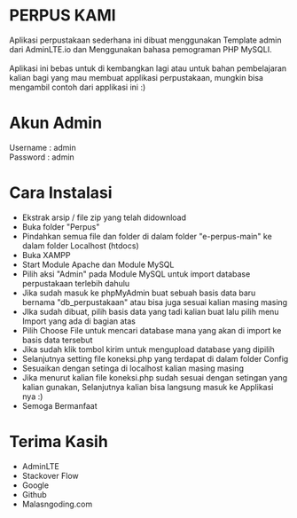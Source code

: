 # PERPUS KAMI
 Aplikasi perpustakaan sederhana ini dibuat menggunakan Template admin dari AdminLTE.io dan Menggunakan bahasa pemograman PHP MySQLI. <br> <br>
 Aplikasi ini bebas untuk di kembangkan lagi atau untuk bahan pembelajaran kalian bagi yang mau membuat applikasi perpustakaan, mungkin bisa mengambil contoh dari applikasi ini :)

# Akun Admin
Username : admin
<br>
Password : admin

# Cara Instalasi
<ul>
     <li> Ekstrak arsip / file zip yang telah didownload </li>
     <li> Buka folder "Perpus" </li>
     <li> Pindahkan semua file dan folder di dalam folder "e-perpus-main" ke dalam folder Localhost (htdocs) </li>
     <li> Buka XAMPP </li>
     <li> Start Module Apache dan Module MySQL </li>
     <li> Pilih aksi "Admin" pada Module MySQL untuk import database perpustakaan terlebih dahulu </li>
     <li> Jika sudah masuk ke phpMyAdmin buat sebuah basis data baru bernama "db_perpustakaan" atau bisa juga sesuai kalian masing masing </li>
     <li> JIka sudah dibuat, pilih basis data yang tadi kalian buat lalu pilih menu Import yang ada di bagian atas </li>
     <li> Pilih Choose File untuk mencari database mana yang akan di import ke basis data tersebut </li>
     <li> Jika sudah klik tombol kirim untuk mengupload database yang dipilih </li>
     <li> Selanjutnya setting file koneksi.php yang terdapat di dalam folder Config </li>
     <li> Sesuaikan dengan setinga di localhost kalian masing masing </li>
     <li> Jika menurut kalian file koneksi.php sudah sesuai dengan setingan yang kalian gunakan, Selanjutnya kalian bisa langsung masuk ke Applikasi nya :) </li>
     <li> Semoga Bermanfaat </li>
</ul>

# Terima Kasih
<ul>
    <li> AdminLTE </li>
    <li> Stackover Flow </li>
    <li> Google </li>
    <li> Github </li>
    <li> Malasngoding.com </li>
</ul>
